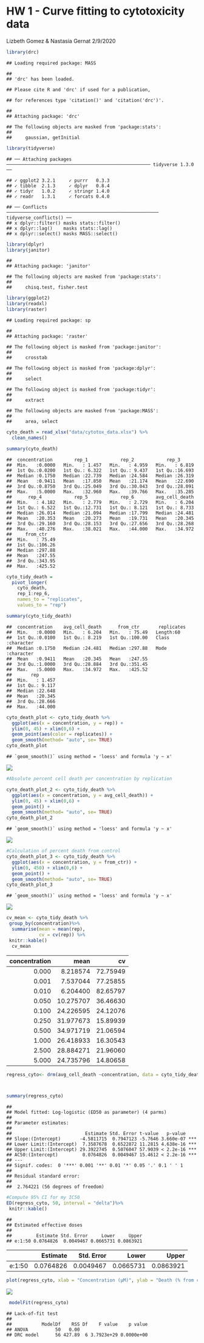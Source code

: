 HW 1 - Curve fitting to cytotoxicity data
================
Lizbeth Gomez & Nastasia Gernat
2/9/2020

``` r
library(drc) 
```

    ## Loading required package: MASS

    ## 
    ## 'drc' has been loaded.

    ## Please cite R and 'drc' if used for a publication,

    ## for references type 'citation()' and 'citation('drc')'.

    ## 
    ## Attaching package: 'drc'

    ## The following objects are masked from 'package:stats':
    ## 
    ##     gaussian, getInitial

``` r
library(tidyverse) 
```

    ## ── Attaching packages ───────────────────────────────────────────────────── tidyverse 1.3.0 ──

    ## ✓ ggplot2 3.2.1     ✓ purrr   0.3.3
    ## ✓ tibble  2.1.3     ✓ dplyr   0.8.4
    ## ✓ tidyr   1.0.2     ✓ stringr 1.4.0
    ## ✓ readr   1.3.1     ✓ forcats 0.4.0

    ## ── Conflicts ──────────────────────────────────────────────────────── tidyverse_conflicts() ──
    ## x dplyr::filter() masks stats::filter()
    ## x dplyr::lag()    masks stats::lag()
    ## x dplyr::select() masks MASS::select()

``` r
library(dplyr)
library(janitor) 
```

    ## 
    ## Attaching package: 'janitor'

    ## The following objects are masked from 'package:stats':
    ## 
    ##     chisq.test, fisher.test

``` r
library(ggplot2)
library(readxl)
library(raster) 
```

    ## Loading required package: sp

    ## 
    ## Attaching package: 'raster'

    ## The following object is masked from 'package:janitor':
    ## 
    ##     crosstab

    ## The following object is masked from 'package:dplyr':
    ## 
    ##     select

    ## The following object is masked from 'package:tidyr':
    ## 
    ##     extract

    ## The following objects are masked from 'package:MASS':
    ## 
    ##     area, select

``` r
cyto_death = read_xlsx("data/cytotox_data.xlsx") %>%
  clean_names() 

summary(cyto_death)
```

    ##  concentration        rep_1            rep_2            rep_3       
    ##  Min.   :0.0000   Min.   : 1.457   Min.   : 4.959   Min.   : 6.819  
    ##  1st Qu.:0.0200   1st Qu.: 6.322   1st Qu.: 9.437   1st Qu.:16.693  
    ##  Median :0.1750   Median :22.739   Median :24.584   Median :26.319  
    ##  Mean   :0.9411   Mean   :17.850   Mean   :21.174   Mean   :22.690  
    ##  3rd Qu.:0.8750   3rd Qu.:25.049   3rd Qu.:30.043   3rd Qu.:28.091  
    ##  Max.   :5.0000   Max.   :32.960   Max.   :39.766   Max.   :35.285  
    ##      rep_4            rep_5            rep_6        avg_cell_death  
    ##  Min.   : 4.182   Min.   : 2.779   Min.   : 2.729   Min.   : 6.204  
    ##  1st Qu.: 6.522   1st Qu.:12.731   1st Qu.: 8.121   1st Qu.: 8.733  
    ##  Median :26.014   Median :21.094   Median :17.799   Median :24.481  
    ##  Mean   :20.353   Mean   :20.273   Mean   :19.731   Mean   :20.345  
    ##  3rd Qu.:29.160   3rd Qu.:28.153   3rd Qu.:27.656   3rd Qu.:28.268  
    ##  Max.   :40.276   Max.   :38.021   Max.   :44.000   Max.   :34.972  
    ##     from_ctr     
    ##  Min.   : 75.49  
    ##  1st Qu.:106.26  
    ##  Median :297.88  
    ##  Mean   :247.55  
    ##  3rd Qu.:343.95  
    ##  Max.   :425.52

``` r
cyto_tidy_death = 
  pivot_longer(
    cyto_death, 
    rep_1:rep_6,
    names_to = "replicates", 
    values_to = "rep")

summary(cyto_tidy_death)
```

    ##  concentration    avg_cell_death      from_ctr       replicates       
    ##  Min.   :0.0000   Min.   : 6.204   Min.   : 75.49   Length:60         
    ##  1st Qu.:0.0100   1st Qu.: 8.219   1st Qu.:100.00   Class :character  
    ##  Median :0.1750   Median :24.481   Median :297.88   Mode  :character  
    ##  Mean   :0.9411   Mean   :20.345   Mean   :247.55                     
    ##  3rd Qu.:1.0000   3rd Qu.:28.884   3rd Qu.:351.45                     
    ##  Max.   :5.0000   Max.   :34.972   Max.   :425.52                     
    ##       rep        
    ##  Min.   : 1.457  
    ##  1st Qu.: 9.117  
    ##  Median :22.648  
    ##  Mean   :20.345  
    ##  3rd Qu.:28.666  
    ##  Max.   :44.000

``` r
cyto_death_plot <- cyto_tidy_death %>% 
  ggplot(aes(x = concentration, y = rep)) +
  ylim(0, 45) + xlim(0,6) +
  geom_point(aes(color = replicates)) +
  geom_smooth(method= "auto", se= TRUE) 
cyto_death_plot
```

    ## `geom_smooth()` using method = 'loess' and formula 'y ~ x'

![](HW_1_files/figure-gfm/unnamed-chunk-2-1.png)<!-- -->

``` r
#Absolute percent cell death per concentration by replication

cyto_death_plot_2 <- cyto_tidy_death %>% 
  ggplot(aes(x = concentration, y = avg_cell_death)) +
  ylim(0, 45) + xlim(0,6) +
  geom_point() +
  geom_smooth(method= "auto", se= TRUE) 
cyto_death_plot_2
```

    ## `geom_smooth()` using method = 'loess' and formula 'y ~ x'

![](HW_1_files/figure-gfm/unnamed-chunk-2-2.png)<!-- -->

``` r
#Calculation of percent death from control
cyto_death_plot_3 <- cyto_tidy_death %>% 
  ggplot(aes(x = concentration, y = from_ctr)) +
  ylim(0, 450) + xlim(0,6) +
  geom_point() +
  geom_smooth(method= "auto", se= TRUE) 
cyto_death_plot_3
```

    ## `geom_smooth()` using method = 'loess' and formula 'y ~ x'

![](HW_1_files/figure-gfm/unnamed-chunk-2-3.png)<!-- -->

``` r
cv_mean <- cyto_tidy_death %>%
 group_by(concentration)%>%
  summarise(mean = mean(rep), 
            cv = cv(rep)) %>%
 knitr::kable()
  cv_mean
```

| concentration |      mean |       cv |
| ------------: | --------: | -------: |
|         0.000 |  8.218574 | 72.75949 |
|         0.001 |  7.537044 | 77.25855 |
|         0.010 |  6.204400 | 82.65797 |
|         0.050 | 10.275707 | 36.46630 |
|         0.100 | 24.226595 | 24.12076 |
|         0.250 | 31.977673 | 15.89939 |
|         0.500 | 34.971719 | 21.06594 |
|         1.000 | 26.418933 | 16.30543 |
|         2.500 | 28.884271 | 21.96060 |
|         5.000 | 24.735796 | 14.80658 |

``` r
regress_cyto<- drm(avg_cell_death ~concentration, data = cyto_tidy_death, fct = LL.4(names = c("Slope","Lower Limit", "Upper Limit", "AC50" )))



summary(regress_cyto)
```

    ## 
    ## Model fitted: Log-logistic (ED50 as parameter) (4 parms)
    ## 
    ## Parameter estimates:
    ## 
    ##                           Estimate Std. Error t-value   p-value    
    ## Slope:(Intercept)       -4.5811715  0.7947123 -5.7646 3.660e-07 ***
    ## Lower Limit:(Intercept)  7.3587678  0.6522872 11.2815 4.638e-16 ***
    ## Upper Limit:(Intercept) 29.3922745  0.5076047 57.9039 < 2.2e-16 ***
    ## AC50:(Intercept)         0.0764826  0.0049467 15.4612 < 2.2e-16 ***
    ## ---
    ## Signif. codes:  0 '***' 0.001 '**' 0.01 '*' 0.05 '.' 0.1 ' ' 1
    ## 
    ## Residual standard error:
    ## 
    ##  2.764221 (56 degrees of freedom)

``` r
#Compute 95% CI for my IC50
ED(regress_cyto, 50, interval = "delta")%>%
 knitr::kable()
```

    ## 
    ## Estimated effective doses
    ## 
    ##         Estimate Std. Error     Lower     Upper
    ## e:1:50 0.0764826  0.0049467 0.0665731 0.0863921

|        |  Estimate | Std. Error |     Lower |     Upper |
| ------ | --------: | ---------: | --------: | --------: |
| e:1:50 | 0.0764826 |  0.0049467 | 0.0665731 | 0.0863921 |

``` r
plot(regress_cyto, xlab = "Concentration (μM)", ylab = "Death (% from control)", col = "red", main = "Dose Response Curve for Rotenone")
```

![](HW_1_files/figure-gfm/unnamed-chunk-5-1.png)<!-- -->

``` r
 modelFit(regress_cyto)
```

    ## Lack-of-fit test
    ## 
    ##           ModelDf    RSS Df    F value    p value
    ## ANOVA          50   0.00                         
    ## DRC model      56 427.89  6 3.7923e+29 0.0000e+00
